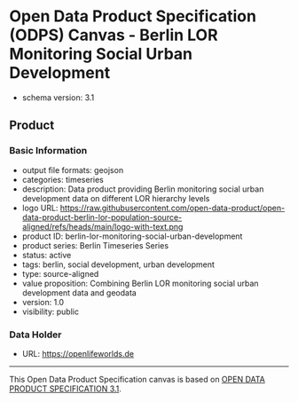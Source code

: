 
# Open Data Product Specification (ODPS) Canvas - Berlin LOR Monitoring Social Urban Development

* schema version: 3.1
## Product

### Basic Information

* output file formats: geojson
* categories: timeseries
* description: Data product providing Berlin monitoring social urban development data on different LOR hierarchy levels
* logo URL: https://raw.githubusercontent.com/open-data-product/open-data-product-berlin-lor-population-source-aligned/refs/heads/main/logo-with-text.png
* product ID: berlin-lor-monitoring-social-urban-development
* product series: Berlin Timeseries Series
* status: active
* tags: berlin, social development, urban development
* type: source-aligned
* value proposition: Combining Berlin LOR monitoring social urban development data and geodata
* version: 1.0
* visibility: public

### Data Holder

* URL: https://openlifeworlds.de


---
This Open Data Product Specification canvas is based on [OPEN DATA PRODUCT SPECIFICATION 3.1](https://opendataproducts.org/v3.1/#open-data-product-specification-3-1).